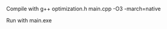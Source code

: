 Compile with g++ optimization.h main.cpp -O3 -march=native

Run with main.exe <graph> <grammar> <output file>
